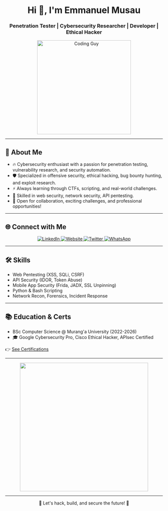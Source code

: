<h1 align="center">Hi 👋, I'm Emmanuel Musau</h1>
<h3 align="center">Penetration Tester | Cybersecurity Researcher | Developer | Ethical Hacker</h3>

<p align="center">
  <img src="https://media.giphy.com/media/qgQUggAC3Pfv687qPC/giphy.gif" width="300px" alt="Coding Guy" />
</p>

---

## 🧠 About Me

- 🔥 Cybersecurity enthusiast with a passion for penetration testing, vulnerability research, and security automation.
- 🛡️ Specialized in offensive security, ethical hacking, bug bounty hunting, and exploit research.
- ⚡ Always learning through CTFs, scripting, and real-world challenges.
- 🧰 Skilled in web security, network security, API pentesting.
- 🤝 Open for collaboration, exciting challenges, and professional opportunities!

---

## 🌐 Connect with Me

<p align="center">
  <a href="https://linkedin.com/in/emusau-ptester" target="_blank">
    <img alt="LinkedIn" src="https://img.shields.io/badge/LinkedIn-0A66C2?style=for-the-badge&logo=linkedin&logoColor=white" />
  </a>
  <a href="https://emusau.netlify.app" target="_blank">
    <img alt="Website" src="https://img.shields.io/badge/Website-FF5722?style=for-the-badge&logo=Google-Chrome&logoColor=white" />
  </a>
  <a href="https://twitter.com/yourtwitterusername" target="_blank">
    <img alt="Twitter" src="https://img.shields.io/badge/Twitter-1DA1F2?style=for-the-badge&logo=twitter&logoColor=white" />
  </a>
  <a href="https://wa.me/+254115888961" target="_blank">
    <img alt="WhatsApp" src="https://img.shields.io/badge/WhatsApp-25D366?style=for-the-badge&logo=whatsapp&logoColor=white" />
  </a>
</p>

---

## 🛠️ Skills

- Web Pentesting (XSS, SQLi, CSRF)
- API Security (IDOR, Token Abuse)
- Mobile App Security (Frida, JADX, SSL Unpinning)
- Python & Bash Scripting
- Network Recon, Forensics, Incident Response

---

## 📚 Education & Certs

- BSc Computer Science @ Murang'a University (2022-2026)
- 🎓 Google Cybersecurity Pro, Cisco Ethical Hacker, APIsec Certified

👉 [See Certifications](https://www.credly.com/users/emmanuel-musau.mrpentest)

---

<p align="center">
  <img src="https://github-readme-stats.vercel.app/api?username=kla-x&show_icons=true&theme=radical" width="410px" />
</p>

---
<p align="center">🚀 Let's hack, build, and secure the future! 🚀</p>
